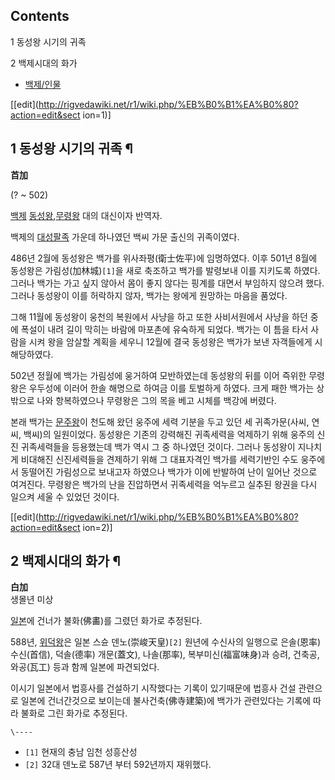 ## Contents

    

1 동성왕 시기의 귀족

2 백제시대의 화가

  * [백제/인물](%EB%B0%B1%EC%A0%9C/%EC%9D%B8%EB%AC%BC.md)  

[[edit](http://rigvedawiki.net/r1/wiki.php/%EB%B0%B1%EA%B0%80?action=edit&sect
ion=1)]

## 1 동성왕 시기의 귀족 ¶

**苩加**

  

(? ~ 502)

  

[백제](%EB%B0%B1%EC%A0%9C.md) [동성왕](%EB%8F%99%EC%84%B1%EC%99%95.md),[무령왕](
/wiki/%EB%AC%B4%EB%A0%B9%EC%99%95) 대의 대신이자 반역자.

  

백제의 [대성팔족](%EB%8C%80%EC%84%B1%ED%8C%94%EC%A1%B1.md) 가운데 하나였던 백씨 가문 출신의
귀족이였다.

  

486년 2월에 동성왕은 백가를 위사좌평(衛士佐平)에 임명하였다. 이후 501년 8월에 동성왕은 가림성(加林城)`[1]`을 새로 축조하고
백가를 발령보내 이를 지키도록 하였다. 그러나 백가는 가고 싶지 않아서 몸이 좋지 않다는 핑계를 대면서 부임하지 않으려 했다. 그러나
동성왕이 이를 허락하지 않자, 백가는 왕에게 원망하는 마음을 품었다.

  

그해 11월에 동성왕이 웅천의 복원에서 사냥을 하고 또한 사비서원에서 사냥을 하던 중에 폭설이 내려 길이 막히는 바람에 마포촌에 유숙하게
되었다. 백가는 이 틈을 타서 사람을 시켜 왕을 암살할 계획을 세우니 12월에 결국 동성왕은 백가가 보낸 자객들에게 시해당하였다.

  

502년 정월에 백가는 가림성에 웅거하여 모반하였는데 동성왕의 뒤를 이어 즉위한 무령왕은 우두성에 이러어 한솔 해명으로 하여금 이를 토벌하게
하였다. 크게 패한 백가는 상 밖으로 나와 항복하였으나 무령왕은 그의 목을 베고 시체를 백강에 버렸다.

  

본래 백가는 [문주왕](%EB%AC%B8%EC%A3%BC%EC%99%95.md)이 천도해 왔던 웅주에 세력 기분을 두고 있던 세
귀족가문(사씨, 연씨, 백씨)의 일원이었다. 동성왕은 기존의 강력해진 귀족세력을 억제하기 위해 웅주의 신진 귀족세력들을 등용했는데 백가 역시
그 중 하나였던 것이다. 그러나 동성왕이 지나치게 비대해진 신진세력들을 견제하기 위해 그 대표자격인 백가를 세력기반인 수도 웅주에서 동떨어진
가림성으로 보내고자 하였으나 백가가 이에 반발하여 난이 일어난 것으로 여겨진다. 무령왕은 백가의 난을 진압하면서 귀족세력을 억누르고 실추된
왕권을 다시 일으켜 세울 수 있었던 것이다.

[[edit](http://rigvedawiki.net/r1/wiki.php/%EB%B0%B1%EA%B0%80?action=edit&sect
ion=2)]

## 2 백제시대의 화가 ¶

**白加**  
생몰년 미상

  

[일본](%EC%9D%BC%EB%B3%B8.md)에 건너가 불화(佛畵)를 그렸던 화가로 추정된다.

  

588년, [위덕왕](%EC%9C%84%EB%8D%95%EC%99%95.md)은 일본 스슌 덴노(崇峻天皇)`[2]` 원년에 수신사의
일행으로 은솔(恩率) 수신(首信), 덕솔(德率) 개문(蓋文), 나솔(那率), 복부미신(福富味身)과 승려, 건축공, 와공(瓦工) 등과 함께
일본에 파견되었다.

  

이시기 일본에서 법흥사를 건설하기 시작했다는 기록이 있기때문에 법흥사 건설 관련으로 일본에 건너간것으로 보이는데 불사건축(佛寺建築)에 백가가
관련있다는 기록에 따라 불화로 그린 화가로 추정된다.

`\----`

  * `[1]` 현재의 충남 임천 성흥산성
  * `[2]` 32대 덴노로 587년 부터 592년까지 재위했다.

